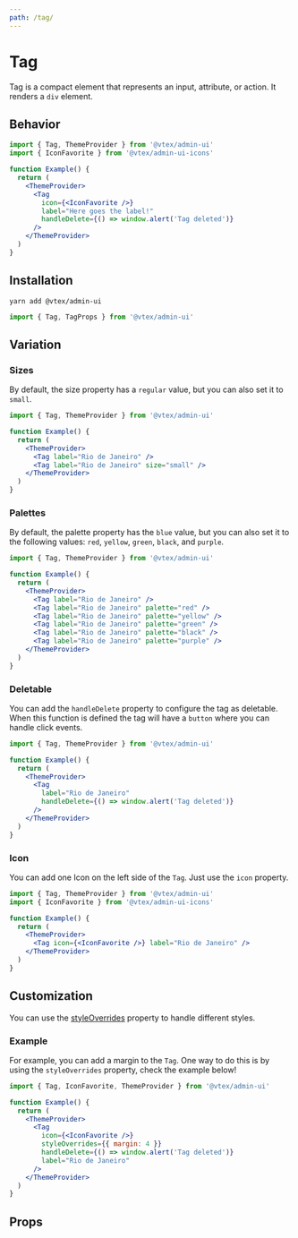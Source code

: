```yaml
---
path: /tag/
---
```


# Tag

Tag is a compact element that represents an input, attribute, or action. It renders a `div` element.

## Behavior

```jsx
import { Tag, ThemeProvider } from '@vtex/admin-ui'
import { IconFavorite } from '@vtex/admin-ui-icons'

function Example() {
  return (
    <ThemeProvider>
      <Tag
        icon={<IconFavorite />}
        label="Here goes the label!"
        handleDelete={() => window.alert('Tag deleted')}
      />
    </ThemeProvider>
  )
}
```

## Installation

```static
yarn add @vtex/admin-ui
```

```jsx static
import { Tag, TagProps } from '@vtex/admin-ui'
```

## Variation

### Sizes

By default, the size property has a `regular` value, but you can also set it to `small`.

```jsx
import { Tag, ThemeProvider } from '@vtex/admin-ui'

function Example() {
  return (
    <ThemeProvider>
      <Tag label="Rio de Janeiro" />
      <Tag label="Rio de Janeiro" size="small" />
    </ThemeProvider>
  )
}
```

### Palettes

By default, the palette property has the `blue` value, but you can also set it to the following values: `red`, `yellow`, `green`, `black`, and `purple`.

```jsx
import { Tag, ThemeProvider } from '@vtex/admin-ui'

function Example() {
  return (
    <ThemeProvider>
      <Tag label="Rio de Janeiro" />
      <Tag label="Rio de Janeiro" palette="red" />
      <Tag label="Rio de Janeiro" palette="yellow" />
      <Tag label="Rio de Janeiro" palette="green" />
      <Tag label="Rio de Janeiro" palette="black" />
      <Tag label="Rio de Janeiro" palette="purple" />
    </ThemeProvider>
  )
}
```

### Deletable

You can add the `handleDelete` property to configure the tag as deletable. When this function is defined the tag will have a `button` where you can handle click events.

```jsx
import { Tag, ThemeProvider } from '@vtex/admin-ui'

function Example() {
  return (
    <ThemeProvider>
      <Tag
        label="Rio de Janeiro"
        handleDelete={() => window.alert('Tag deleted')}
      />
    </ThemeProvider>
  )
}
```

### Icon

You can add one Icon on the left side of the `Tag`. Just use the `icon` property.

```jsx
import { Tag, ThemeProvider } from '@vtex/admin-ui'
import { IconFavorite } from '@vtex/admin-ui-icons'

function Example() {
  return (
    <ThemeProvider>
      <Tag icon={<IconFavorite />} label="Rio de Janeiro" />
    </ThemeProvider>
  )
}
```

## Customization

You can use the [styleOverrides](/theming/inline-styles/#styles--styleoverrides) property to handle different styles.

### Example

For example, you can add a margin to the `Tag`. One way to do this is by using the `styleOverrides` property, check the example below!

```jsx
import { Tag, IconFavorite, ThemeProvider } from '@vtex/admin-ui'

function Example() {
  return (
    <ThemeProvider>
      <Tag
        icon={<IconFavorite />}
        styleOverrides={{ margin: 4 }}
        handleDelete={() => window.alert('Tag deleted')}
        label="Rio de Janeiro"
      />
    </ThemeProvider>
  )
}
```

## Props

<proptypes heading="Tag" component="Tag" />
